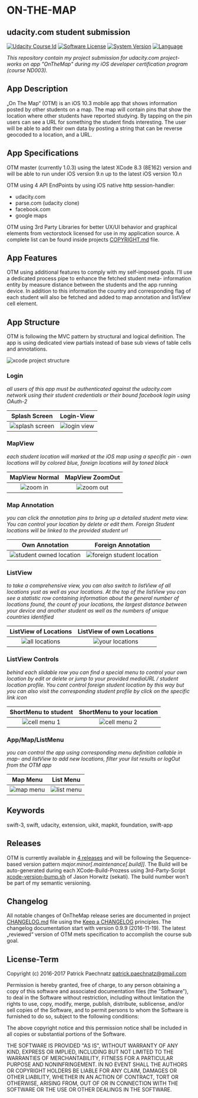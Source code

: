 # ON-THE-MAP
## udacity.com student submission

[![Udacity Course Id](https://img.shields.io/badge/course-ND003-37C6EE.svg)](COURSE)
[![Software License](https://img.shields.io/badge/license-MIT-brightgreen.svg)](LICENSE)
[![System Version](https://img.shields.io/badge/version-1.0.2-blue.svg)](VERSION)
[![Language](https://img.shields.io/badge/swift-3.0-orange.svg)](http://swift.org)

*This repository contain my project submission for udacity.com project-works on app "OnTheMap" during my iOS developer certification program (course ND003).*

## App Description

„On The Map“ (OTM) is an iOS 10.3 mobile app that shows information posted by other students on a map. The map will contain pins that show the location where other students have reported studying. By tapping on the pin users can see a URL for something the student finds interesting. The user will be able to add their own data by posting a string that can be reverse geocoded to a location, and a URL.

## App Specifications

OTM master (currently 1.0.3) using the latest XCode 8.3 (8E162) version and will be able to run under iOS version 9.n up to the latest iOS version 10.n
 
OTM using 4 API EndPoints by using iOS native http session-handler:

- udacity.com
- parse.com (udacity clone)
- facebook.com
- google maps

OTM using 3rd Party Libraries for better UX/UI behavior and graphical elements from vectorstock licensed for use in my application source. A complete list can be found inside projects [COPYRIGHT.md](COPYRIGHT.md) file.

## App Features

OTM using additional features to comply with my self-imposed goals. I’ll use a dedicated process pipe to enhance the fetched student meta- information entity by measure distance between the students and the app running device. In addition to this information the country and corresponding flag of each student will also be fetched and added to map annotation and listView cell element.

## App Structure

OTM is following the MVC pattern by structural and logical definition. The app is using dedicated view partials instead of base sub views of table cells and annotations.

![xcode project structure](github/media/otm_app_structure_v1.png) 

### Login
*all users of this app must be authenticated against the udacity.com network using their student credentials or their bound facebook login using OAuth-2*

Splash Screen             |  Login-View
:-------------------------:|:-------------------------:
![splash screen](github/media/otm_splash_01.png)  |  ![login view](github/media/otm_login_01.png)

### MapView
*each student location will marked at the iOS map using a specific pin - own locations will by colored blue, foreign locations will by toned black*

MapView Normal             |  MapView ZoomOut
:-------------------------:|:-------------------------:
![zoom in](github/media/otm_map_01.png)  |  ![zoom out](github/media/otm_map_01_zo.jpg)

### Map Annotation
*you can click the annotation pins to bring up a detailed student meta view. You can control your location by delete or edit them. Foreign Student locations will be linked to the provided student url*

Own Annotation             |  Foreign Annotation
:-------------------------:|:-------------------------:
![student owned location](github/media/otm_map_01_detail.png)  |  ![foreign student location](github/media/otm_map_02.png)

### ListView
*to take a comprehensive view, you can also switch to listView of all locations yust as well as your locations. At the top of the listView you can see a statistic row containing information about the general number of locations found, the count of your locations, the largest distance between your device and another student as well as the numbers of unique countries identified*

ListView of Locations             |  ListView of own Locations
:-------------------------:|:-------------------------:
![all locations](github/media/otm_list_01.png)  |  ![your locations](github/media/otm_list_02.png)

### ListView Controls
*behind each slidable row you can find a special menu to control your own location by edit or delete or jump to your provided mediaURL / student location profile. You cant control foreign student location by this way but you can also visit the corresponding student profile by click on the specific link  icon*

ShortMenu to student             |  ShortMenu to your location
:-------------------------:|:-------------------------:
![cell menu 1](github/media/otm_list_01_m2_v2.png)  |  ![cell menu 2](github/media/otm_list_01_m1_v2.png)

### App/Map/ListMenu
*you can control the app using corresponding menu definition callable in map- and listView to add new locations, filter your list results or logOut from the OTM app*

Map Menu             |  List Menu
:-------------------------:|:-------------------------:
![map menu](github/media/otm_map_01_menu_v2.png)  |  ![list menu](github/media/otm_list_01_menu_v2.png)

## Keywords

swift-3, swift, udacity, extension, uikit, mapkit, foundation, swift-app

## Releases

OTM is currently available in [4 releases](https://github.com/paterik/udacity-ios-on-the-map/releases) and will be following the Sequence-based version pattern _major.minor[.maintenance[.build]]_. The Build will be auto-generated during each XCode-Build-Prozess using 3rd-Party-Script [xcode-version-bump.sh](https://gist.github.com/sekati/3172554) of Jason Horwitz (sekati). The build number won’t be part of my semantic versioning. 

## Changelog

All notable changes of OnTheMap release series are documented in project [CHANGELOG.md](CHANGELOG.md) file using the [Keep a CHANGELOG](http://keepachangelog.com/) principles. The changelog documentation start with version 0.9.9 (2016-11-19). The latest „reviewed“ version of OTM mets specification to accomplish the course sub goal. 

## License-Term

Copyright (c) 2016-2017 Patrick Paechnatz <patrick.paechnatz@gmail.com>
                                                                           
Permission is hereby granted,  free of charge,  to any  person obtaining a  copy of this software and associated documentation files (the "Software"), to deal in the Software without restriction,  including without limitation the rights to use,  copy, modify, merge, publish,  distribute, sublicense, and/or sell copies  of the  Software,  and to permit  persons to whom  the Software is furnished to do so, subject to the following conditions:       
                                                                           
The above copyright notice and this permission notice shall be included in all copies or substantial portions of the Software.
                                                                           
THE SOFTWARE IS PROVIDED "AS IS", WITHOUT WARRANTY OF ANY KIND, EXPRESS OR IMPLIED, INCLUDING  BUT NOT  LIMITED TO THE WARRANTIES OF MERCHANTABILITY, FITNESS FOR A PARTICULAR  PURPOSE AND  NONINFRINGEMENT.  IN NO EVENT SHALL THE AUTHORS OR COPYRIGHT HOLDERS BE LIABLE FOR ANY CLAIM, DAMAGES OR OTHER LIABILITY,  WHETHER IN AN ACTION OF CONTRACT,  TORT OR OTHERWISE,  ARISING FROM,  OUT OF  OR IN CONNECTION  WITH THE  SOFTWARE  OR THE  USE OR  OTHER DEALINGS IN THE SOFTWARE.